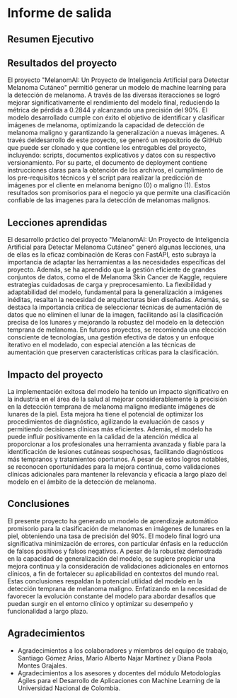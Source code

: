 # Informe de salida

## Resumen Ejecutivo



## Resultados del proyecto

El proyecto "MelanomAI: Un Proyecto de Inteligencia Artificial para Detectar Melanoma Cutáneo" permitió generar un modelo de machine learning para la detección de melanoma. A través de las diversas iteracciones se logró mejorar significativamente el rendimiento del modelo final, reduciendo la métrica de pérdida a 0.2844 y alcanzando una precisión del 90%. El modelo desarrollado cumple con éxito el objetivo de identificar y clasificar imágenes de melanoma, optimizando la capacidad de detección de melanoma maligno y garantizando la generalización a nuevas imágenes. A través deldesarrollo de este proyecto, se generó un repositorio de GitHub que puede ser clonado y que contiene los entregables del proyecto, incluyendo: scripts, documentos explicativos y datos con su respectivo versionamiento. Por su parte, el documento de deployment contiene instrucciones claras para la obtención de los archivos, el cumplimiento de los pre-requisitos técnicos y el script para realizar la predicción de imágenes por el cliente en melanoma benigno (0) o maligno (1). Estos resultados son promisorios para el negocio ya que permite una clasificación confiable de las imagenes para la detección de melanomas malignos.


## Lecciones aprendidas

El desarrollo práctico del proyecto "MelanomAI: Un Proyecto de Inteligencia Artificial para Detectar Melanoma Cutáneo" generó algunas lecciones, una de ellas es la eficaz combinación de Keras con FastAPI, esto subraya la importancia de adaptar las herramientas a las necesidades específicas del proyecto. Además, se ha aprendido que la gestión eficiente de grandes conjuntos de datos, como el de Melanoma Skin Cancer de Kaggle, requiere estrategias cuidadosas de carga y preprocesamiento. La flexibilidad y adaptabilidad del modelo, fundamental para la generalización a imágenes inéditas, resaltan la necesidad de arquitecturas bien diseñadas. Además, se destaca la importancia crítica de seleccionar técnicas de aumentación de datos que no eliminen el lunar de la imagen, facilitando así la clasificación precisa de los lunares y mejorando la robustez del modelo en la detección temprana de melanoma. En futuros proyectos, se recomienda una elección consciente de tecnologías, una gestión efectiva de datos y un enfoque iterativo en el modelado, con especial atención a las técnicas de aumentación que preserven características críticas para la clasificación.

## Impacto del proyecto

La implementación exitosa del modelo ha tenido un impacto significativo en la industria en el área de la salud al mejorar considerablemente la precisión en la detección temprana de melanoma maligno mediante imágenes de lunares de la piel. Esta mejora ha tiene el potencial de optimizar los procedimientos de diagnóstico, agilizando la evaluación de casos y permitiendo decisiones clínicas más eficientes. Además, el modelo ha puede influir positivamente en la calidad de la atención médica al proporcionar a los profesionales una herramienta avanzada y fiable para la identificación de lesiones cutáneas sospechosas, facilitando diagnósticos más tempranos y tratamientos oportunos. A pesar de estos logros notables, se reconocen oportunidades para la mejora continua, como validaciones clínicas adicionales para mantener la relevancia y eficacia a largo plazo del modelo en el ámbito de la detección de melanoma.

## Conclusiones

El presente proyecto ha generado un modelo de aprendizaje automático promisorio  para la clasificación de melanomas en imágenes de lunares en la piel, obteniendo una tasa de precisión del 90%. El modelo final logró una significativa minimización de errores, con particular énfasis en la reducción de falsos positivos y falsos negativos. A pesar de la robustez demostrada en la capacidad de generalización del modelo, se sugiere propiciar una mejora continua y la consideración de validaciones adicionales en entornos clínicos, a fin de fortalecer su aplicabilidad en contextos del mundo real. Estas conclusiones respaldan la potencial utilidad del modelo en la detección temprana de melanoma maligno. Enfatizando en la necesidad de favorecer la evolución constante del modelo para abordar desafíos que puedan surgir en el entorno clínico y optimizar su desempeño y funcionalidad a largo plazo.

## Agradecimientos

- Agradecimientos a los colaboradores y miembros del equipo de trabajo, Santiago Gómez Arias, Mario Alberto Najar Martínez y Diana Paola Montes Grajales.	
- Agradecimientos a los asesores y docentes del módulo Metodologías Ágiles para el Desarrollo de Aplicaciones con Machine Learning de la Universidad Nacional de Colombia.

